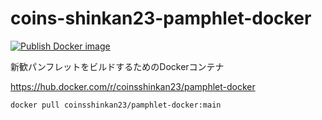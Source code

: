 # coins-shinkan23-pamphlet-docker
[![Publish Docker image](https://github.com/coins-shinkan23/pamphlet-docker/actions/workflows/deploy.yml/badge.svg)](https://github.com/coins-shinkan23/pamphlet-docker/actions/workflows/deploy.yml)

新歓パンフレットをビルドするためのDockerコンテナ

https://hub.docker.com/r/coinsshinkan23/pamphlet-docker

```sh
docker pull coinsshinkan23/pamphlet-docker:main
```

